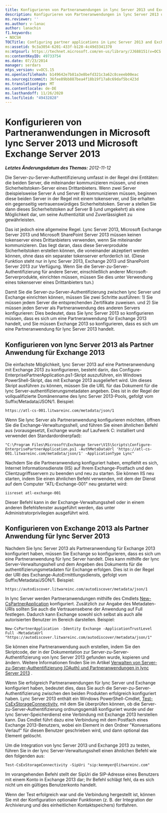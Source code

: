 ```yaml
---
title: Konfigurieren von Partneranwendungen in lync Server 2013 und Exchange Server 2013
description: Konfigurieren von Partneranwendungen in lync Server 2013 und Exchange Server 2013
ms.reviewer: ''
ms.author: v-lanac
author: lanachin
f1.keywords:
- NOCSH
TOCTitle: Configuring partner applications in Lync Server 2013 and Exchange Server 2013
ms:assetid: 9c3a3054-6201-433f-b128-4c49d3341370
ms:mtpsurl: https://technet.microsoft.com/en-us/library/JJ688151(v=OCS.15)
ms:contentKeyID: 49733754
ms.date: 07/23/2014
manager: serdars
mtps_version: v=OCS.15
ms.openlocfilehash: b149642e7b81a3e8befd321c3a62c8ceeeb00eac
ms.sourcegitcommit: 36fee89bb887bea4f18b19f17a8c69daf5bc423d
ms.translationtype: MT
ms.contentlocale: de-DE
ms.lasthandoff: 11/26/2020
ms.locfileid: "49432828"
---
```

# <a name="configuring-partner-applications-in-microsoft-lync-server-2013-and-microsoft-exchange-server-2013"></a>Konfigurieren von Partneranwendungen in Microsoft lync Server 2013 und Microsoft Exchange Server 2013

<div data-xmlns="http://www.w3.org/1999/xhtml">

<div class="topic" data-xmlns="http://www.w3.org/1999/xhtml" data-msxsl="urn:schemas-microsoft-com:xslt" data-cs="https://msdn.microsoft.com/">

<div data-asp="https://msdn2.microsoft.com/asp">



</div>

<div id="mainSection">

<div id="mainBody">

<span> </span>

_**Letztes Änderungsdatum des Themas:** 2012-11-12_

Die Server-zu-Server-Authentifizierung umfasst in der Regel drei Entitäten: die beiden Server, die miteinander kommunizieren müssen, und einen Sicherheitstoken-Server eines Drittanbieters. Wenn zwei Server (beispielsweise Server A und Server B) kommunizieren müssen, beginnen diese beiden Server in der Regel mit einem tokenserver, und Sie erhalten ein gegenseitig vertrauenswürdiges Sicherheitstoken. Server a stellen Sie dann dieses Sicherheitstoken auf Server B (und umgekehrt) als eine Möglichkeit dar, um seine Authentizität und Zuverlässigkeit zu gewährleisten.

Das ist jedoch eine allgemeine Regel. Lync Server 2013, Microsoft Exchange Server 2013 und Microsoft SharePoint Server 2013 müssen keinen tokenserver eines Drittanbieters verwenden, wenn Sie miteinander kommunizieren. Das liegt daran, dass diese Serverprodukte Sicherheitstoken erstellen können, die voneinander akzeptiert werden können, ohne dass ein separater tokenserver erforderlich ist. (Diese Funktion steht nur in lync Server 2013, Exchange 2013 und SharePoint Server 2013 zur Verfügung. Wenn Sie die Server-zu-Server-Authentifizierung für andere Server, einschließlich anderer Microsoft-Serverprodukte, einrichten müssen, müssen Sie dies unter Verwendung eines tokenserver eines Drittanbieters tun.)

Damit Sie die Server-zu-Server-Authentifizierung zwischen lync Server und Exchange einrichten können, müssen Sie zwei Schritte ausführen: 1) Sie müssen jedem Server die entsprechenden Zertifikate zuweisen. und 2) Sie müssen jeden Server als Partneranwendung des anderen Servers konfigurieren: Dies bedeutet, dass Sie lync Server 2013 so konfigurieren müssen, dass es sich um eine Partneranwendung für Exchange 2013 handelt, und Sie müssen Exchange 2013 so konfigurieren, dass es sich um eine Partneranwendung für lync Server 2013 handelt.

<div>

## <a name="configuring-lync-server-2013-to-be-a-partner-application-for-exchange-2013"></a>Konfigurieren von lync Server 2013 als Partner Anwendung für Exchange 2013

Die einfachste Möglichkeit, lync Server 2013 auf eine Partneranwendung mit Exchange 2013 zu konfigurieren, besteht darin, das Configure-EnterprisePartnerApplication.ps1-Skript auszuführen, ein Windows PowerShell-Skript, das mit Exchange 2013 ausgeliefert wird. Um dieses Skript ausführen zu können, müssen Sie die URL für das Dokument für die lync Server-authentifizierungsmetadaten angeben. Dies ist in der Regel der vollqualifizierte Domänenname des lync Server 2013-Pools, gefolgt vom Suffix/Metadata/JSON/1. Beispiel:

    https://atl-cs-001.litwareinc.com/metadata/json/1

Wenn Sie lync Server als Partneranwendung konfigurieren möchten, öffnen Sie die Exchange-Verwaltungsshell, und führen Sie einen ähnlichen Befehl aus (vorausgesetzt, Exchange wurde auf Laufwerk C: installiert und verwendet den Standardordnerpfad):

    "C:\Program Files\Microsoft\Exchange Server\V15\Scripts\Configure-EnterprisePartnerApplication.ps1 -AuthMetaDataUrl 'https://atl-cs-001.litwareinc.com/metadata/json/1' -ApplicationType Lync"

Nachdem Sie die Partneranwendung konfiguriert haben, empfiehlt es sich, Internet Informationsdienste (IIS) auf Ihrem Exchange-Postfach und den Clientzugriffsservern zu beenden und neu zu starten. Sie können IIS neu starten, indem Sie einen ähnlichen Befehl verwenden, mit dem der Dienst auf dem Computer "ATL-Exchange-001" neu gestartet wird:

    iisreset atl-exchange-001

Dieser Befehl kann in der Exchange-Verwaltungsshell oder in einem anderen Befehlsfenster ausgeführt werden, das unter Administratorprivilegien ausgeführt wird.

</div>

<div>

## <a name="configuring-exchange-2013-to-be-a-partner-application-for-lync-server-2013"></a>Konfigurieren von Exchange 2013 als Partner Anwendung für lync Server 2013

Nachdem Sie lync Server 2013 als Partneranwendung für Exchange 2013 konfiguriert haben, müssen Sie Exchange so konfigurieren, dass es sich um eine Partneranwendung für lync Server handelt. Dies kann mithilfe der lync Server-Verwaltungsshell und dem Angeben des Dokuments für die authentifizierungsmetadaten für Exchange erfolgen. Dies ist in der Regel der URI des Exchange-AutoErmittlungsdiensts, gefolgt vom Suffix/Metadata/JSON/1. Beispiel:

    https://autodiscover.litwareinc.com/autodiscover/metadata/json/1

In lync Server werden Partneranwendungen mithilfe des Cmdlets [New-CsPartnerApplication](https://technet.microsoft.com/library/JJ204628(v=OCS.15)) konfiguriert. Zusätzlich zur Angabe des Metadaten-URIs sollten Sie auch die Vertrauensebene der Anwendung auf Full festlegen. Dadurch kann Exchange sowohl sich selbst als auch alle autorisierten Benutzer im Bereich darstellen. Beispiel:

    New-CsPartnerApplication -Identity Exchange -ApplicationTrustLevel Full -MetadataUrl "https://autodiscover.litwareinc.com/autodiscover/metadata/json/1"

Sie können eine Partneranwendung auch erstellen, indem Sie den Skriptcode, der in der Dokumentation zur Server-zu-Server-Authentifizierung von lync Server 2013 gefunden wurde, kopieren und ändern. Weitere Informationen finden Sie im Artikel [Verwalten von Server-zu-Server-Authentifizierung (OAuth) und Partneranwendungen in lync Server 2013](lync-server-2013-managing-server-to-server-authentication-oauth-and-partner-applications.md) .

Wenn Sie erfolgreich Partneranwendungen für lync Server und Exchange konfiguriert haben, bedeutet dies, dass Sie auch die Server-zu-Server-Authentifizierung zwischen den beiden Produkten erfolgreich konfiguriert haben. Lync Server 2013 enthält ein Windows PowerShell-Cmdlet, [Test-CsExStorageConnectivity](https://technet.microsoft.com/library/JJ204740(v=OCS.15)), mit dem Sie überprüfen können, ob die Server-zu-Server-Authentifizierung ordnungsgemäß konfiguriert wurde und der lync Server-Speicherdienst eine Verbindung mit Exchange 2013 herstellen kann. Das Cmdlet führt dazu eine Verbindung mit dem Postfach eines Exchange 2013-Benutzers, wobei ein Element in den Ordner "Konversations Verlauf" für diesen Benutzer geschrieben wird, und dann optional das Element gelöscht.

Um die Integration von lync Server 2013 und Exchange 2013 zu testen, führen Sie in der lync Server-Verwaltungsshell einen ähnlichen Befehl wie den folgenden aus:

    Test-CsExStorageConnectivity -SipUri "sip:kenmyer@litwareinc.com"

Im vorangehenden Befehl stellt der SipUri die SIP-Adresse eines Benutzers mit einem Konto in Exchange 2013 dar; Ihr Befehl schlägt fehl, da es sich nicht um ein gültiges Benutzerkonto handelt.

Wenn der Test erfolgreich war und die Verbindung hergestellt ist, können Sie mit der Konfiguration optionaler Funktionen (z. B. der Integration der Archivierung und des einheitlichen Kontaktspeichers) fortfahren.

</div>

</div>

<span> </span>

</div>

</div>

</div>

